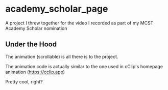 # academy_scholar_page

A project I threw together for the video I recorded as part of my MCST Academy Scholar nomination

## Under the Hood

The animation (scrollable) is all there is to the project.

The animation code is actually similar to the one used in cClip's homepage animation (https://cclip.app)

Pretty cool, right?
